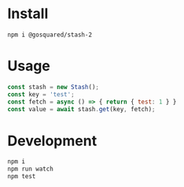 # Install

    npm i @gosquared/stash-2

# Usage
```js
const stash = new Stash();
const key = 'test';
const fetch = async () => { return { test: 1 } }
const value = await stash.get(key, fetch);
```
# Development

```bash
npm i
npm run watch
npm test
```
